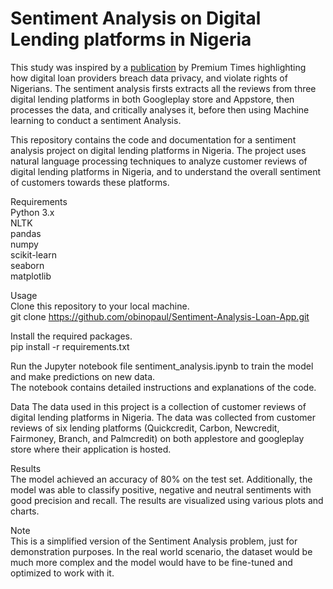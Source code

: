 Sentiment Analysis on Digital Lending platforms in Nigeria
==============================
                                                                    
This study was inspired by a [publication](https://www.premiumtimesng.com/news/headlines/499999-investigation-how-digital-loan-providers-breach-data-privacy-violate-rights-of-nigerians.html) by Premium Times highlighting how digital loan providers breach data privacy, and violate rights of Nigerians.
The sentiment analysis firsts extracts all the reviews from three digital lending platforms in both Googleplay store and Appstore, then processes the data, and critically analyses it, before then using Machine learning to conduct a sentiment Analysis.
                                                                                      
This repository contains the code and documentation for a sentiment analysis project on digital lending platforms in Nigeria. The project uses natural language processing techniques to analyze customer reviews of digital lending platforms in Nigeria, and to understand the overall sentiment of customers towards these platforms.

Requirements                                      
Python 3.x                        
NLTK                                   
pandas                             
numpy                                     
scikit-learn                         
seaborn               
matplotlib                        

Usage                                   
Clone this repository to your local machine.                                            
git clone https://github.com/obinopaul/Sentiment-Analysis-Loan-App.git                                      

Install the required packages.                                                        
pip install -r requirements.txt                         

Run the Jupyter notebook file sentiment_analysis.ipynb to train the model and make predictions on new data.             
The notebook contains detailed instructions and explanations of the code.                             

Data
The data used in this project is a collection of customer reviews of digital lending platforms in Nigeria. The data was collected from customer reviews of six lending platforms (Quickcredit, Carbon, Newcredit, Fairmoney, Branch, and Palmcredit) on both applestore and googleplay store where their application is hosted.

Results                                                                 
The model achieved an accuracy of 80% on the test set. Additionally, the model was able to classify positive, negative and neutral sentiments with good precision and recall. The results are visualized using various plots and charts.
                        
Note                                                                                
This is a simplified version of the Sentiment Analysis problem, just for demonstration purposes. In the real world scenario, the dataset would be much more complex and the model would have to be fine-tuned and optimized to work with it.
